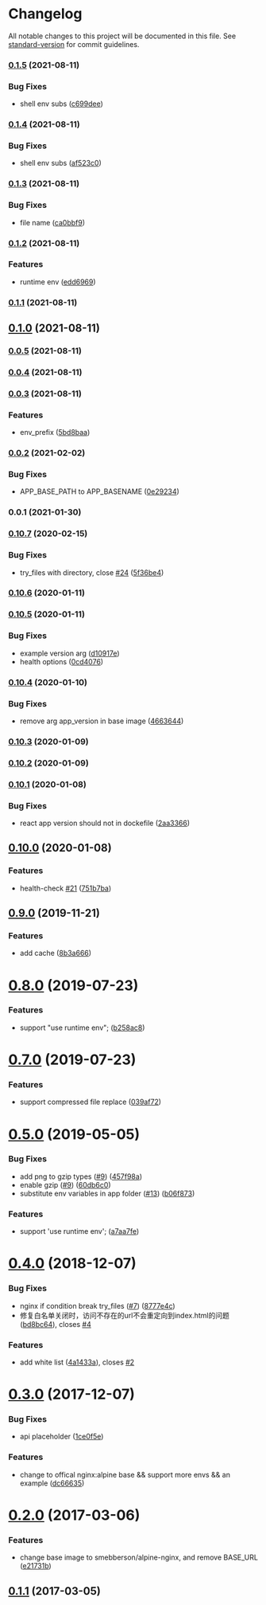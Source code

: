 # Changelog

All notable changes to this project will be documented in this file. See [standard-version](https://github.com/conventional-changelog/standard-version) for commit guidelines.

### [0.1.5](https://github.com/36node/docker-nginx-react/compare/v0.1.4...v0.1.5) (2021-08-11)


### Bug Fixes

* shell env subs ([c699dee](https://github.com/36node/docker-nginx-react/commit/c699dee232e8fb5f66d3f0a7dd54cb8bb4bef8af))

### [0.1.4](https://github.com/36node/docker-nginx-react/compare/v0.1.3...v0.1.4) (2021-08-11)


### Bug Fixes

* shell env subs ([af523c0](https://github.com/36node/docker-nginx-react/commit/af523c0ab2c98a3f3ff6ba838563478f6496651e))

### [0.1.3](https://github.com/36node/docker-nginx-react/compare/v0.1.2...v0.1.3) (2021-08-11)


### Bug Fixes

* file name ([ca0bbf9](https://github.com/36node/docker-nginx-react/commit/ca0bbf981496ee2ec4b4de977f4f8773f55f5ab6))

### [0.1.2](https://github.com/36node/docker-nginx-react/compare/v0.1.1...v0.1.2) (2021-08-11)


### Features

* runtime env ([edd6969](https://github.com/36node/docker-nginx-react/commit/edd69698781039af4cad7e349e86c9455d148103))

### [0.1.1](https://github.com/36node/docker-nginx-react/compare/v0.1.0...v0.1.1) (2021-08-11)

## [0.1.0](https://github.com/36node/docker-nginx-react/compare/v0.0.5...v0.1.0) (2021-08-11)

### [0.0.5](https://github.com/36node/docker-nginx-react/compare/v0.0.4...v0.0.5) (2021-08-11)

### [0.0.4](https://github.com/36node/docker-nginx-react/compare/v0.0.3...v0.0.4) (2021-08-11)

### [0.0.3](https://github.com/36node/docker-nginx-react/compare/v0.0.2...v0.0.3) (2021-08-11)


### Features

* env_prefix ([5bd8baa](https://github.com/36node/docker-nginx-react/commit/5bd8baac924563c473789cbded8411bfdd82ae37))

### [0.0.2](https://github.com/36node/docker-nginx-spa/compare/v0.0.1...v0.0.2) (2021-02-02)


### Bug Fixes

* APP_BASE_PATH to APP_BASENAME ([0e29234](https://github.com/36node/docker-nginx-spa/commit/0e29234ef88e75f1235ad58d30b8db659a9e7b2a))

### 0.0.1 (2021-01-30)

### [0.10.7](https://github.com/zzswang/docker-nginx-react/compare/v0.10.6...v0.10.7) (2020-02-15)


### Bug Fixes

* try_files with directory, close [#24](https://github.com/zzswang/docker-nginx-react/issues/24) ([5f36be4](https://github.com/zzswang/docker-nginx-react/commit/5f36be4))



### [0.10.6](https://github.com/zzswang/docker-nginx-react/compare/v0.10.5...v0.10.6) (2020-01-11)



### [0.10.5](https://github.com/zzswang/docker-nginx-react/compare/v0.10.4...v0.10.5) (2020-01-11)


### Bug Fixes

* example version arg ([d10917e](https://github.com/zzswang/docker-nginx-react/commit/d10917e))
* health options ([0cd4076](https://github.com/zzswang/docker-nginx-react/commit/0cd4076))



### [0.10.4](https://github.com/zzswang/docker-nginx-react/compare/v0.10.3...v0.10.4) (2020-01-10)


### Bug Fixes

* remove arg app_version in base image ([4663644](https://github.com/zzswang/docker-nginx-react/commit/4663644))



### [0.10.3](https://github.com/zzswang/docker-nginx-react/compare/v0.10.2...v0.10.3) (2020-01-09)



### [0.10.2](https://github.com/zzswang/docker-nginx-react/compare/v0.10.1...v0.10.2) (2020-01-09)



### [0.10.1](https://github.com/zzswang/docker-nginx-react/compare/v0.10.0...v0.10.1) (2020-01-08)


### Bug Fixes

* react app version should not in dockefile ([2aa3366](https://github.com/zzswang/docker-nginx-react/commit/2aa3366))



## [0.10.0](https://github.com/zzswang/docker-nginx-react/compare/v0.9.0...v0.10.0) (2020-01-08)


### Features

* health-check [#21](https://github.com/zzswang/docker-nginx-react/issues/21) ([751b7ba](https://github.com/zzswang/docker-nginx-react/commit/751b7ba))



## [0.9.0](https://github.com/zzswang/docker-nginx-react/compare/v0.8.0...v0.9.0) (2019-11-21)


### Features

* add cache ([8b3a666](https://github.com/zzswang/docker-nginx-react/commit/8b3a666))



<a name="0.8.0"></a>
# [0.8.0](https://github.com/zzswang/docker-nginx-react/compare/v0.7.0...v0.8.0) (2019-07-23)


### Features

* support "use runtime env"; ([b258ac8](https://github.com/zzswang/docker-nginx-react/commit/b258ac8))



<a name="0.7.0"></a>
# [0.7.0](https://github.com/zzswang/docker-nginx-react/compare/v0.6.0...v0.7.0) (2019-07-23)


### Features

* support compressed file replace ([039af72](https://github.com/zzswang/docker-nginx-react/commit/039af72))



<a name="0.5.0"></a>
# [0.5.0](https://github.com/zzswang/docker-nginx-react/compare/v0.4.0...v0.5.0) (2019-05-05)


### Bug Fixes

* add png to gzip types ([#9](https://github.com/zzswang/docker-nginx-react/issues/9)) ([457f98a](https://github.com/zzswang/docker-nginx-react/commit/457f98a))
* enable gzip ([#9](https://github.com/zzswang/docker-nginx-react/issues/9)) ([60db6c0](https://github.com/zzswang/docker-nginx-react/commit/60db6c0))
* substitute env variables in app folder ([#13](https://github.com/zzswang/docker-nginx-react/issues/13)) ([b06f873](https://github.com/zzswang/docker-nginx-react/commit/b06f873))


### Features

* support 'use runtime env'; ([a7aa7fe](https://github.com/zzswang/docker-nginx-react/commit/a7aa7fe))



<a name="0.4.0"></a>
# [0.4.0](https://github.com/zzswang/docker-nginx-react/compare/v0.3.0...v0.4.0) (2018-12-07)


### Bug Fixes

* nginx if condition break try_files ([#7](https://github.com/zzswang/docker-nginx-react/issues/7)) ([8777e4c](https://github.com/zzswang/docker-nginx-react/commit/8777e4c))
* 修复白名单关闭时，访问不存在的url不会重定向到index.html的问题 ([bd8bc64](https://github.com/zzswang/docker-nginx-react/commit/bd8bc64)), closes [#4](https://github.com/zzswang/docker-nginx-react/issues/4)


### Features

* add white list ([4a1433a](https://github.com/zzswang/docker-nginx-react/commit/4a1433a)), closes [#2](https://github.com/zzswang/docker-nginx-react/issues/2)



<a name="0.3.0"></a>
# [0.3.0](https://github.com/zzswang/docker-nginx-react/compare/v0.2.0...v0.3.0) (2017-12-07)


### Bug Fixes

* api placeholder ([1ce0f5e](https://github.com/zzswang/docker-nginx-react/commit/1ce0f5e))


### Features

* change to offical nginx:alpine base && support more envs && an example ([dc66635](https://github.com/zzswang/docker-nginx-react/commit/dc66635))



<a name="0.2.0"></a>
# [0.2.0](https://github.com/zzswang/docker-nginx-react/compare/v0.1.1...v0.2.0) (2017-03-06)


### Features

* change base image to smebberson/alpine-nginx, and remove BASE_URL ([e21731b](https://github.com/zzswang/docker-nginx-react/commit/e21731b))



<a name="0.1.1"></a>
## [0.1.1](https://github.com/zzswang/docker-nginx-react/compare/v0.1.0...v0.1.1) (2017-03-05)
